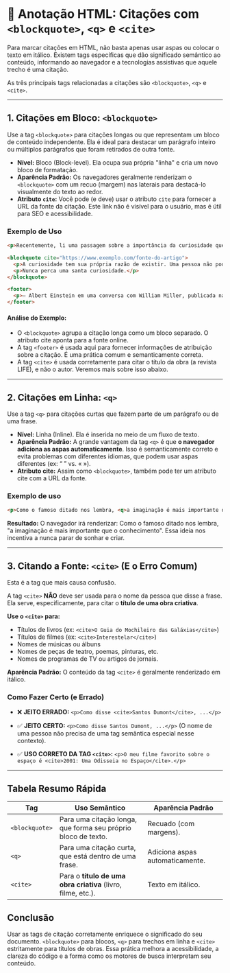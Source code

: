# 📝 Anotação HTML: Citações com `<blockquote>`, `<q>` e `<cite>`

Para marcar citações em HTML, não basta apenas usar aspas ou colocar o texto em itálico. Existem tags específicas que dão significado semântico ao conteúdo, informando ao navegador e a tecnologias assistivas que aquele trecho é uma citação.

As três principais tags relacionadas a citações são `<blockquote>`, `<q>` e `<cite>`.

---

## 1. Citações em Bloco: `<blockquote>`

Use a tag `<blockquote>` para citações longas ou que representam um bloco de conteúdo independente. Ela é ideal para destacar um parágrafo inteiro ou múltiplos parágrafos que foram retirados de outra fonte.

- **Nível:** Bloco (Block-level). Ela ocupa sua própria "linha" e cria um novo bloco de formatação.
- **Aparência Padrão:** Os navegadores geralmente renderizam o `<blockquote>` com um recuo (margem) nas laterais para destacá-lo visualmente do texto ao redor.
- **Atributo `cite`:** Você pode (e deve) usar o atributo `cite` para fornecer a URL da fonte da citação. Este link não é visível para o usuário, mas é útil para SEO e acessibilidade.

### Exemplo de Uso

```html
<p>Recentemente, li uma passagem sobre a importância da curiosidade que me marcou profundamente:</p>

<blockquote cite="https://www.exemplo.com/fonte-do-artigo">
  <p>A curiosidade tem sua própria razão de existir. Uma pessoa não pode deixar de se maravilhar ao contemplar os mistérios da eternidade, da vida, da estrutura maravilhosa da realidade.</p>
  <p>Nunca perca uma santa curiosidade.</p>
</blockquote>

<footer>
  <p>— Albert Einstein em uma conversa com William Miller, publicada na revista <cite>LIFE</cite>.</p>
</footer>
```

#### **Análise do Exemplo:**

- O `<blockquote>` agrupa a citação longa como um bloco separado.
O atributo cite aponta para a fonte online.
- A tag `<footer>` é usada aqui para fornecer informações de atribuição sobre a citação. É uma prática comum e semanticamente correta.
- A tag `<cite>` é usada corretamente para citar o título da obra (a revista LIFE), e não o autor. Veremos mais sobre isso abaixo.

---

## 2. Citações em Linha: `<q>`

Use a tag `<q>` para citações curtas que fazem parte de um parágrafo ou de uma frase.

- **Nível:** Linha (Inline). Ela é inserida no meio de um fluxo de texto.
- **Aparência Padrão:** A grande vantagem da tag `<q>` é que **o navegador adiciona as aspas automaticamente**. Isso é semanticamente correto e evita problemas com diferentes idiomas, que podem usar aspas diferentes (ex: “ ” vs. « »).
- **Atributo cite:** Assim como `<blockquote>`, também pode ter um atributo cite com a URL da fonte.

### Exemplo de uso

```html
<p>Como o famoso ditado nos lembra, <q>a imaginação é mais importante que o conhecimento</q>. Essa ideia nos incentiva a nunca parar de sonhar e criar.</p>
```

**Resultado:** O navegador irá renderizar: Como o famoso ditado nos lembra, "a imaginação é mais importante que o conhecimento". Essa ideia nos incentiva a nunca parar de sonhar e criar.

---

## 3. Citando a Fonte: `<cite>` (E o Erro Comum)

Esta é a tag que mais causa confusão.

A tag `<cite>` **NÃO** deve ser usada para o nome da pessoa que disse a frase. Ela serve, especificamente, para citar o **título de uma obra criativa**.

**Use o `<cite>` para:**

- Títulos de livros (ex: `<cite>O Guia do Mochileiro das Galáxias</cite>`)
- Títulos de filmes (ex: `<cite>Interestelar</cite>`)
- Nomes de músicas ou álbuns
- Nomes de peças de teatro, poemas, pinturas, etc.
- Nomes de programas de TV ou artigos de jornais.

**Aparência Padrão:** O conteúdo da tag `<cite>` é geralmente renderizado em itálico.

### **Como Fazer Certo (e Errado)**

- ❌ **JEITO ERRADO:** `<p>Como disse <cite>Santos Dumont</cite>, ...</p>`

- ✅ **JEITO CERTO:** `<p>Como disse Santos Dumont, ...</p>` (O nome de uma pessoa não precisa de uma tag semântica especial nesse contexto).

- ✅ **USO CORRETO DA TAG `<cite>`:** `<p>O meu filme favorito sobre o espaço é <cite>2001: Uma Odisseia no Espaço</cite>.</p>`

---

## **Tabela Resumo Rápida**

| **Tag** | **Uso Semântico** | **Aparência Padrão** |
|---------|-------------------|----------------------|
| `<blockquote>` | Para uma citação longa, que forma seu próprio bloco de texto. | Recuado (com margens). |
| `<q>` | Para uma citação curta, que está dentro de uma frase. | Adiciona aspas automaticamente. |
| `<cite>` | Para o **título de uma obra criativa** (livro, filme, etc.). | Texto em itálico. |

## Conclusão

Usar as tags de citação corretamente enriquece o significado do seu documento. `<blockquote>` para blocos, `<q>` para trechos em linha e `<cite>` estritamente para títulos de obras. Essa prática melhora a acessibilidade, a clareza do código e a forma como os motores de busca interpretam seu conteúdo.
